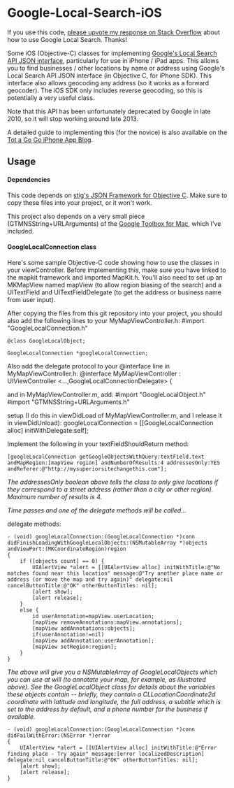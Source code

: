 # Google-Local-Search-iOS

If you use this code, [please upvote my response on Stack Overflow](http://stackoverflow.com/questions/3385924/integerating-google-maps-data-api-with-iphone-and-performing-search/4931857#4931857) about how to use Google Local Search.  Thanks!

Some iOS (Objective-C) classes for implementing [Google's Local Search API JSON interface][GoogleLocalSearchAPI], particularly for use in iPhone / iPad apps.  This allows you to find businesses / other locations by name or address using Google's Local Search API JSON interface (in Objective C, for iPhone SDK).  This interface also allows geocoding any address (so it works as a forward geocoder).  The iOS SDK only includes reverse geocoding, so this is potentially a very useful class.  

Note that this API has been unfortunately deprecated by Google in late 2010, so it will stop working around late 2013.

A detailed guide to implementing this (for the novice) is also available on the [Tot a Go Go iPhone App Blog][TAGGBlogPost].

## Usage

#### Dependencies

This code depends on [stig's JSON Framework for Objective C][JSONFramework].  Make sure to copy these files into your project, or it won't work.

This project also depends on a very small piece (GTMNSString+URLArguments) of the [Google Toolbox for Mac][GTM], which I've included.

#### GoogleLocalConnection class

Here's some sample Objective-C code showing how to use the classes in your viewController.  Before implementing this, make sure you have linked to the mapkit framework and imported MapKit.h.  You'll also need to set up an MKMapView named mapView (to allow region biasing of the search) and a UITextField and UITextFieldDelegate (to get the address or business name from user input).  

After copying the files from this git repository into your project, you should also add the following lines to your MyMapViewController.h:
    #import "GoogleLocalConnection.h"  

    @class GoogleLocalObject;

    GoogleLocalConnection *googleLocalConnection;

Also add the delegate protocol to your @interface line in MyMapViewController.h:
    @interface MyMapViewController : UIViewController <...,GoogleLocalConnectionDelegate> {

and in MyMapViewController.m, add:
    #import "GoogleLocalObject.h"
    #import "GTMNSString+URLArguments.h"

setup (I do this in viewDidLoad of MyMapViewController.m, and I release it in viewDidUnload): 
    googleLocalConnection = [[GoogleLocalConnection alloc] initWithDelegate:self]; 

Implement the following in your textFieldShouldReturn method:

    [googleLocalConnection getGoogleObjectsWithQuery:textField.text andMapRegion:[mapView region] andNumberOfResults:4 addressesOnly:YES andReferer:@"http://mysuperiorsitechangethis.com"];

*The addressesOnly boolean above tells the class to only give locations if they correspond to a street address (rather than a city or other region).  Maximum number of results is 4.*

*Time passes and one of the delegate methods will be called...*

delegate methods:

    - (void) googleLocalConnection:(GoogleLocalConnection *)conn didFinishLoadingWithGoogleLocalObjects:(NSMutableArray *)objects andViewPort:(MKCoordinateRegion)region
    {
        if ([objects count] == 0) {
            UIAlertView *alert = [[UIAlertView alloc] initWithTitle:@"No matches found near this location" message:@"Try another place name or address (or move the map and try again)" delegate:nil cancelButtonTitle:@"OK" otherButtonTitles: nil];
            [alert show];
            [alert release];
        }
        else {
            id userAnnotation=mapView.userLocation;
            [mapView removeAnnotations:mapView.annotations];
            [mapView addAnnotations:objects];
            if(userAnnotation!=nil)
            [mapView addAnnotation:userAnnotation];
            [mapView setRegion:region];
        }
    }

*The above will give you a NSMutableArray of GoogleLocalObjects which you can use at will (to annotate your map, for example, as illustrated above).  See the GoogleLocalObject class for details about the variables these objects contain -- briefly, they contain a CLLocationCoordinate2d coordinate with latitude and longitude, the full address, a subtitle which is set to the address by default, and a phone number for the business if available.*
 
    - (void) googleLocalConnection:(GoogleLocalConnection *)conn didFailWithError:(NSError *)error
    {
        UIAlertView *alert = [[UIAlertView alloc] initWithTitle:@"Error finding place - Try again" message:[error localizedDescription] delegate:nil cancelButtonTitle:@"OK" otherButtonTitles: nil];
        [alert show];
        [alert release];
    }


 [GoogleLocalSearchAPI]: http://code.google.com/apis/maps/documentation/localsearch/jsondevguide.html
 [JSONFramework]: https://github.com/stig/json-framework
 [GTM]: http://code.google.com/p/google-toolbox-for-mac/
 [TAGGBlogPost]: http://www.totagogo.com/2011/02/08/google-local-search-ios-code/